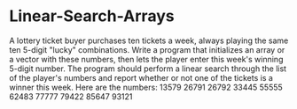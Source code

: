 # Linear-Search-Arrays

A lottery ticket buyer purchases ten tickets a week, always playing the same ten 5-digit "lucky" combinations. 
Write a program that initializes an array or a vector with these numbers, then lets the player enter this week's
 winning 5-digit number. The program should perform a linear search through the list of the player's numbers and 
report whether or not one of the tickets is a winner this week. Here are the numbers:
13579
26791
26792
33445
55555
62483
77777
79422
85647
93121